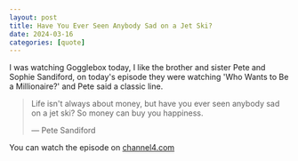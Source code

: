 ```yaml
---
layout: post
title: Have You Ever Seen Anybody Sad on a Jet Ski?
date: 2024-03-16
categories: [quote]
---
```


I was watching Gogglebox today, I like the brother and sister Pete and Sophie Sandiford, on today's episode they were watching 'Who Wants to Be a Millionaire?' and Pete said a classic line.   

> Life isn't always about money, but have you ever seen anybody sad on a jet ski? So money can buy you happiness.
> 
>   — Pete Sandiford

You can watch the episode on [channel4.com](https://www.channel4.com/programmes/gogglebox/on-demand/73368-005)
